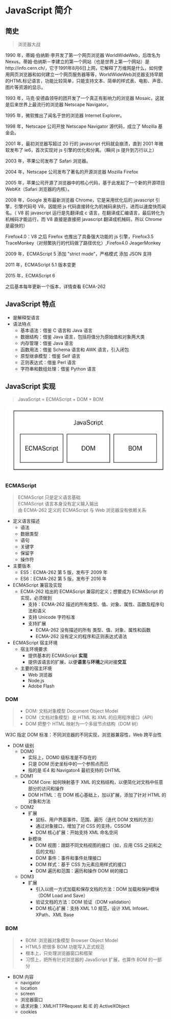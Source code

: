 # JavaScript 简介

## 简史

> 浏览器大战

1990 年，蒂姆·伯纳斯·李开发了第一个网页浏览器 WorldWideWeb，后改名为 Nexus。蒂姆·伯纳斯－李建立的第一个网站（也是世界上第一个网站）是http://info.cern.ch/，它于1991年8月6日上网，它解释了万维网是什么，如何使用网页浏览器和如何建立一个网页服务器等等，WorldWideWeb浏览器支持早期的HTML标记语言，功能比较简单，只能支持文本、简单的样式表、电影、声音、图片等资源的显示。

1993 年，马克·安德森领导的团开发了一个真正有影响力的浏览器 Mosaic，这就是后来世界上最流行的浏览器 Netscape Navigator。

1995 年，微软推出了闻名于世的浏览器 Internet Explorer。

1998 年，Netscape 公司开放 Netscape Navigator 源代码，成立了 Mozilla 基金会。

2001 年，最初浏览器写超过 20 行的 javascript 代码就会崩溃，直到 2001 年微软发布了 ie6，首次实现对 js 引擎的优化和分离。（瞬间 js 提升到万行以上）

2003 年，苹果公司发布了 Safari 浏览器。

2004 年，Netscape 公司发布了著名的开源浏览器 Mozilla Firefox

2005 年，苹果公司开源了浏览器中的核心代码，基于此发起了一个新的开源项目 WebKit（Safari 浏览器的内核）。

2008 年，Google 发布最新浏览器 Chrome，它是采用优化后的 javascript 引擎，引擎代码号 V8，因能把 js 代码直接转化为机械码来执行，进而以速度快而闻名。（ V8 前 javascript 运行是先翻译成 c 语言，在翻译成汇编语言，最后转化为机械码才能运行，而 V8 直接是直接把 javascript 翻译成机械码，所以 Chrome 是最快的）

Firefox4.0：V8 之后 Firefox 也推出了具备强大功能的 js 引擎，Firefox3.5 TraceMonkey（对频繁执行的代码做了路径优化）,Firefox4.0 JeagerMonkey

2009 年，ECMAScript 5 添加 "strict mode"，严格模式 添加 JSON 支持

2011 年，ECMAScript 5.1 版本变更

2015 年，ECMAScript 6

之后基本每年更新一个版本，详情查看 ECMA-262

## JavaScript 特点

- 是解释型语言
- 语法特点
  - 基本语法：借鉴 C 语言和 Java 语言
  - 数据结构：借鉴 Java 语言，包括将值分为原始值和对象两大类
  - 内存管理：借鉴 Java 语言
  - 函数用法：借鉴 Schema 语言和 AWK 语言，引入闭包
  - 原型继承模型：借鉴 Self 语言
  - 正则表达式：借鉴 Perl 语言
  - 字符串和数组处理：借鉴 Python 语言

## JavaScript 实现

> JavaScript = ECMAScript + DOM + BOM

![JavaScript组成](../../../images/js/1.png)

### ECMAScript

> ECMAScript 只是定义语言基础  
> ECMAScript 语言本身没有定义输入输出  
> 由 ECMA-262 定义的 ECMAScript 与 Web 浏览器没有依赖关系

- 定义语言描述
  - 语法
  - 数据类型
  - 语句
  - 关键字
  - 保留字
  - 操作符
- 主要版本
  - ES5：ECMA-262 第 5 版，发布于 2009 年
  - ES6：ECMA-262 第 5 版，发布于 2016 年
- ECMAScript 兼容及实现
  - ECMA-262 给出的 ECMAScript 兼容的定义；想要成为 ECMAScript 的实现，必须做到
    - 支持：ECMA-262 描述的所有类型、值、对象、属性、函数及程序句法和语义
    - 支持 Unicode 字符标准
    - 支持扩展
      - ECMA-262 没有描述的所有 类型、值、对象、属性和函数
      - ECMA-262 没有定义的程序和正则表达式语法
- ECMAScript 宿主环境
  - 宿主环境要求
    - 提供基本的 ECMAScript **实现**
    - 提供该语言的扩展，以便**语言**与**环境**之间对接**交互**
  - 主要的宿主环境
    - Web 浏览器
    - Node.js
    - Adobe Flash

### DOM

> - DOM: 文档对象模型 Document Object Model
> - DOM（文档对象模型）是 HTML 和 XML 的应用程序接口（API）
> - DOM 把整个 HTML 映射为一个多层节点结构（DOM 树）

W3C 指定 DOM 标准：不同浏览器的不同实现，浏览器兼容性，Web 跨平台性

- DOM 级别
  - DOM0
    - 实际上，DOM0 级标准是不存在的
    - 只是 DOM 历史坐标中的一个参照点而已
    - 指的是 IE4 和 Navigator4 最初支持的 DHTML
  - DOM1
    - DOM Core: 如何映射基于 XML 的文档结构，以便简化对文档中任意部分的访问和操作
    - DOM HTML：在 DOM 核心基础上，加以扩展，添加了针对 HTML 的对象和方法
  - DOM2
    - 扩展
      - 鼠标、用户界面事件、范围、遍历（迭代 DOM 文档的方法）
      - 通过对象接口，增加了对 CSS 的支持，CSSOM
      - DOM 核心扩展：开始支持 XML 命名空间
    - 新模块
      - DOM 视图：跟踪不同文档视图的接口（如，应用 CSS 之前和之后的文档）
      - DOM 事件：事件和事件处理接口
      - DOM 样式：基于 CSS 为元素应用样式的接口
      - DOM 遍历和范围：遍历和操作 DOM 树的接口
  - DOM3
    - 扩展
      - 引入以统一方式加载和保存文档的方法：DOM 加载和保护模块（DOM Load and Save）
      - 验证文档的方法：DOM 验证（DOM validation）
      - DOM 核心扩展：支持 XML 1.0 规范，设计 XML Infoset、XPath、XML Base

### BOM

> - BOM: 浏览器对象模型 Browser Object Model
> - HTML5 把很多 BOM 功能写入正式规范
> - 根本上，只处理浏览器窗口和框架
> - 习惯上，把所有针对浏览器的 JavaScript 扩展，也算作 BOM 的一部分

- BOM 内容
  - navigator
  - location
  - screen
  - 浏览器窗口
  - 请求对象：XMLHTTPRequest 和 IE 的 ActiveXObject
  - cookies